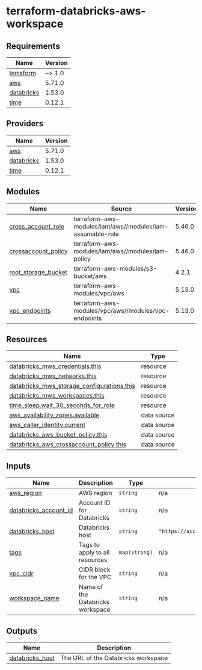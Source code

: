 # terraform-databricks-aws-workspace

<!-- BEGIN_TF_DOCS -->
## Requirements

| Name | Version |
|------|---------|
| <a name="requirement_terraform"></a> [terraform](#requirement\_terraform) | ~> 1.0 |
| <a name="requirement_aws"></a> [aws](#requirement\_aws) | 5.71.0 |
| <a name="requirement_databricks"></a> [databricks](#requirement\_databricks) | 1.53.0 |
| <a name="requirement_time"></a> [time](#requirement\_time) | 0.12.1 |

## Providers

| Name | Version |
|------|---------|
| <a name="provider_aws"></a> [aws](#provider\_aws) | 5.71.0 |
| <a name="provider_databricks"></a> [databricks](#provider\_databricks) | 1.53.0 |
| <a name="provider_time"></a> [time](#provider\_time) | 0.12.1 |

## Modules

| Name | Source | Version |
|------|--------|---------|
| <a name="module_cross_account_role"></a> [cross\_account\_role](#module\_cross\_account\_role) | terraform-aws-modules/iam/aws//modules/iam-assumable-role | 5.46.0 |
| <a name="module_crossaccount_policy"></a> [crossaccount\_policy](#module\_crossaccount\_policy) | terraform-aws-modules/iam/aws//modules/iam-policy | 5.46.0 |
| <a name="module_root_storage_bucket"></a> [root\_storage\_bucket](#module\_root\_storage\_bucket) | terraform-aws-modules/s3-bucket/aws | 4.2.1 |
| <a name="module_vpc"></a> [vpc](#module\_vpc) | terraform-aws-modules/vpc/aws | 5.13.0 |
| <a name="module_vpc_endpoints"></a> [vpc\_endpoints](#module\_vpc\_endpoints) | terraform-aws-modules/vpc/aws//modules/vpc-endpoints | 5.13.0 |

## Resources

| Name | Type |
|------|------|
| [databricks_mws_credentials.this](https://registry.terraform.io/providers/databricks/databricks/1.53.0/docs/resources/mws_credentials) | resource |
| [databricks_mws_networks.this](https://registry.terraform.io/providers/databricks/databricks/1.53.0/docs/resources/mws_networks) | resource |
| [databricks_mws_storage_configurations.this](https://registry.terraform.io/providers/databricks/databricks/1.53.0/docs/resources/mws_storage_configurations) | resource |
| [databricks_mws_workspaces.this](https://registry.terraform.io/providers/databricks/databricks/1.53.0/docs/resources/mws_workspaces) | resource |
| [time_sleep.wait_30_seconds_for_role](https://registry.terraform.io/providers/hashicorp/time/0.12.1/docs/resources/sleep) | resource |
| [aws_availability_zones.available](https://registry.terraform.io/providers/hashicorp/aws/5.71.0/docs/data-sources/availability_zones) | data source |
| [aws_caller_identity.current](https://registry.terraform.io/providers/hashicorp/aws/5.71.0/docs/data-sources/caller_identity) | data source |
| [databricks_aws_bucket_policy.this](https://registry.terraform.io/providers/databricks/databricks/1.53.0/docs/data-sources/aws_bucket_policy) | data source |
| [databricks_aws_crossaccount_policy.this](https://registry.terraform.io/providers/databricks/databricks/1.53.0/docs/data-sources/aws_crossaccount_policy) | data source |

## Inputs

| Name | Description | Type | Default | Required |
|------|-------------|------|---------|:--------:|
| <a name="input_aws_region"></a> [aws\_region](#input\_aws\_region) | AWS region | `string` | n/a | yes |
| <a name="input_databricks_account_id"></a> [databricks\_account\_id](#input\_databricks\_account\_id) | Account ID for Databricks | `string` | n/a | yes |
| <a name="input_databricks_host"></a> [databricks\_host](#input\_databricks\_host) | Databricks host | `string` | `"https://accounts.cloud.databricks.com"` | no |
| <a name="input_tags"></a> [tags](#input\_tags) | Tags to apply to all resources | `map(string)` | n/a | yes |
| <a name="input_vpc_cidr"></a> [vpc\_cidr](#input\_vpc\_cidr) | CIDR block for the VPC | `string` | n/a | yes |
| <a name="input_workspace_name"></a> [workspace\_name](#input\_workspace\_name) | Name of the Databricks workspace | `string` | n/a | yes |

## Outputs

| Name | Description |
|------|-------------|
| <a name="output_databricks_host"></a> [databricks\_host](#output\_databricks\_host) | The URL of the Databricks workspace |
<!-- END_TF_DOCS -->

